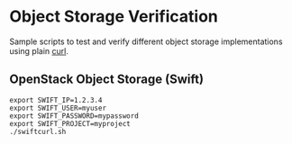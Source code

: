 # Object Storage Verification

Sample scripts to test and verify different object storage implementations using plain [curl](https://curl.se/).

## OpenStack Object Storage (Swift)

```shell
export SWIFT_IP=1.2.3.4
export SWIFT_USER=myuser
export SWIFT_PASSWORD=mypassword
export SWIFT_PROJECT=myproject
./swiftcurl.sh
```
